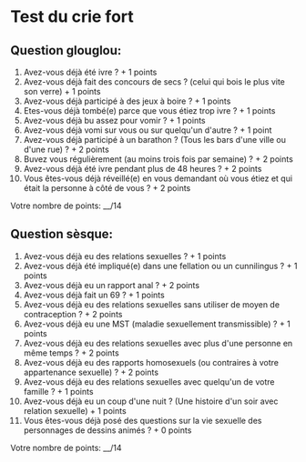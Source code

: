 Test du crie fort
=================

Question glouglou:
------------------

1. Avez-vous déjà été ivre ? + 1 points
2. Avez-vous déjà fait des concours de secs ? (celui qui bois le plus vite son verre) + 1 points
3. Avez-vous déjà participé à des jeux à boire ? + 1 points
4. Etes-vous déjà tombé(e) parce que vous étiez trop ivre ? + 1 points
5. Avez-vous déjà bu assez pour vomir ? + 1 points
6. Avez-vous déjà vomi sur vous ou sur quelqu'un d'autre ? + 1 point
7. Avez-vous déjà participé à un barathon ? (Tous les bars d'une ville ou d'une rue) ? + 2 points
8. Buvez vous régulièrement (au moins trois fois par semaine) ? + 2 points
9. Avez-vous déjà été ivre pendant plus de 48 heures ? + 2 points
10. Vous êtes-vous déjà réveillé(e) en vous demandant où vous étiez et qui était la personne à côté de vous ? + 2 points

Votre nombre de points: __/14

Question sèsque:
----------------

1. Avez-vous déjà eu des relations sexuelles ? + 1 points
2. Avez-vous déjà été impliqué(e) dans une fellation ou un cunnilingus ? + 1 points
3. Avez-vous déjà eu un rapport anal ? + 2 points
4. Avez-vous déjà fait un 69 ? + 1 points
5. Avez-vous déjà eu des relations sexuelles sans utiliser de moyen de contraception ? + 2 points
6. Avez-vous déjà eu une MST (maladie sexuellement transmissible) ? + 1 points
7. Avez-vous déjà eu des relations sexuelles avec plus d'une personne en même temps ? + 2 points
8. Avez-vous déjà eu des rapports homosexuels (ou contraires à votre appartenance sexuelle) ? + 2 points
9. Avez-vous déjà eu des relations sexuelles avec quelqu'un de votre famille ? + 1 points
10. Avez-vous déjà eu un coup d'une nuit ? (Une histoire d'un soir avec relation sexuelle) + 1 points
11. Vous êtes-vous déjà posé des questions sur la vie sexuelle des personnages de dessins animés ? + 0 points

Votre nombre de points: __/14
